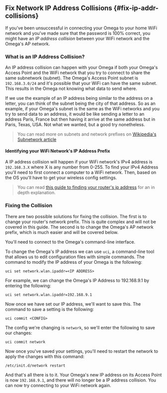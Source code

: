 
## Fix Network IP Address Collisions {#fix-ip-addr-collisions}

If you've been unsuccessful in connecting your Omega to your home WiFi network and you've made sure that the password is 100% correct, you might have an *IP address collision* between your WiFi network and the Omega's AP network.


### What is an IP Address Collision?

<!-- // ip address collision - if both the wifi network and the Omega's AP have the same `192.168.3.0/24` subnet/ip address network prefix, the Omega won't know what to send where -->
<!-- // TODO: insert a link to a page describing ip address prefixes and subnets -->


An IP address collision can happen with your Omega if both your Omega's Access Point and the WiFi network that you try to connect to share the same subnetwork (subnet). The Omega's Access Point subnet is `192.168.3.0/24` and it's possible that your WiFi can have the same subnet. This results in the Omega not knowing what data to send where.


If we use the example of an IP address being similar to the address on a letter, you can think of the subnet being the city of that address. So as an example, if your Omega's subnet is the same as the WiFi networks and you try to send data to an address, it would be like sending a letter to an address Paris, France but then having it arrive at the same address but in Paris, Texas, USA. Not what we wanted, but a good try nonetheless.

>You can read more on subnets and network prefixes on [Wikipedia's Subnetwork article](https://en.wikipedia.org/wiki/Subnetwork)

#### Identifying your WiFi Network's IP Address Prefix

<!-- // need to reconnect your computer to your wifi network and then find your IP address, if it's  `192.168.3.X`, then you have a collision -->
<!-- // link to articles showing how to find a computer's ip address in windows, os x, and linux -->

A IP address collision will happen if your WiFi network's IPv4 address is `192.168.3.X` where X is any number from 0-255. To find your IPv4 Address you'll need to first connect a computer to a WiFi network. Then, based on the OS you'll have to get your wireless config settings.

>You can read [this guide to finding your router's ip address](http://www.howtogeek.com/233952/how-to-find-your-routers-ip-address-on-any-computer-smartphone-or-tablet/) for an in depth explanation.

<!-- ##### Finding the IP address on Windows

To find your IP address on a Windows device you'll to open up the Command Prompt by opening the Start bar, and then searching for `cmd`.

When you've found it enter `ipconfig` and search for the `Wireless LAN adapter Wi-Fi` section.

![IP Address command prompt windows](..\img\ip-address-collision-windows-cmd.png)

You'll want to take note of your IPv4 Address. In the picture above my IPv4 address is `192.168.1.116`. If I had an IP collision with my Omega, then the IP address would have to be `192.168.3.X`, where X is any number from 0-255. -->

### Fixing the Collision


There are two possible solutions for fixing the collision. The first is to change your router's network prefix. This is quite complex and will not be covered in this guide. The second is to change the Omega's AP network prefix, which is much easier and will be covered below.

You'll need to connect to the Omega's command-line interface.

To change the Omega's IP address we can use `uci`, a command-line tool that allows us to edit configuration files with simple commands. The command to modify the IP address of your Omega is the following:

```
uci set network.wlan.ipaddr=<IP ADDRESS>
```

For example, we can change the Omega's IP Address to 192.168.9.1 by entering the following:

```
uci set network.wlan.ipaddr=192.168.9.1
```

Now once we have set our IP address, we'll want to save this. The command to save a setting is the following:

```
uci commit <CONFIG>
```

The config we're changing is `network`, so we'll enter the following to save our changes:

```
uci commit network
```

Now once you've saved your settings, you'll need to restart the network to apply the changes with this command:

```
/etc/init.d/network restart
```

And that's all there is to it. Your Omega's new IP address on its Access Point is now `192.168.9.1`, and there will no longer be a IP address collision. You can now try connecting to your WiFi network again.
<!-- // two ways to fix the collision:
// 1: change the Omega's AP network prefix (easier)
// 2: change your router's network prefix (mention this but say we're not gonna cover this)

// show steps on connecting to the command line, using uci to change the ip address to 192.168.<WHATEVER>.1, restarting the network service, and trying to connect to your wifi network again -->
